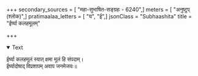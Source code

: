 +++
secondary_sources = [ "महा-सुभाषित-सङ्ग्रहः - 6240",]
meters = [ "अनुष्टुप् (श्लोक)",]
pratimaalaa_letters = [ "य", "ई",]
jsonClass = "Subhaashita"
title = "ईर्ष्या कलहमूलम्"

+++

<details open><summary>Text</summary>

ईर्ष्या कलहमूलं स्यात् क्षमा मूलं हि संपदाम्।  
ईर्ष्यादोषाद् विप्रशापम् अवाप जनमेजयः॥
</details>
